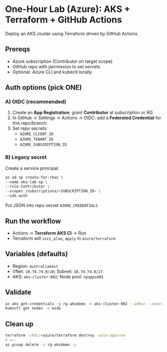   # One‑Hour Lab (Azure): AKS + Terraform + GitHub Actions

  Deploy an AKS cluster using Terraform driven by GitHub Actions.

  ## Prereqs
  - Azure subscription (Contributor on target scope)
  - GitHub repo with permission to set secrets
  - Optional: Azure CLI and kubectl locally

  ## Auth options (pick ONE)
  ### A) OIDC (recommended)
  1. Create an **App Registration**; grant **Contributor** at subscription or RG.
  2. In GitHub → Settings → Actions → OIDC: add a **Federated Credential** for this repo/branch.
  3. Set repo secrets:
     - `AZURE_CLIENT_ID`
     - `AZURE_TENANT_ID`
     - `AZURE_SUBSCRIPTION_ID`

  ### B) Legacy secret
  Create a service principal:
  ```bash
  az ad sp create-for-rbac \
--name aks-lab-sp \
--role Contributor \
--scopes /subscriptions/<SUBSCRIPTION_ID> \
--sdk-auth
  ```
  Put JSON into repo secret `AZURE_CREDENTIALS`.

  ## Run the workflow
  - Actions → **Terraform AKS CI** → Run
  - Terraform will `init`, `plan`, `apply` in `azure/terraform`

  ## Variables (defaults)
  - Region: `australiaeast`
  - VNet: `10.74.74.0/26`; Subnet: `10.74.74.0/27`
  - AKS: `aks-cluster-002`; Node pool: `npapps001`

  ## Validate
  ```bash
  az aks get-credentials -g rg-aksdemo -n aks-cluster-002 --admin --overwrite-existing
  kubectl get nodes -o wide
  ```

  ## Clean up
  ```bash
  terraform -chdir=azure/terraform destroy -auto-approve
  # or:
  az group delete -n rg-aksdemo -y
  ```
